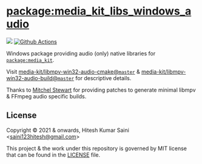# [package:media_kit_libs_windows_audio](https://github.com/media-kit/media-kit)

[![](https://img.shields.io/discord/1079685977523617792?color=33cd57&label=Discord&logo=discord&logoColor=discord)](https://discord.gg/h7qf2R9n57) [![Github Actions](https://github.com/media-kit/media-kit/actions/workflows/ci.yml/badge.svg)](https://github.com/media-kit/media-kit/actions/workflows/ci.yml)

Windows package providing audio (only) native libraries for [`package:media_kit`](https://github.com/media-kit/media-kit).

Visit [media-kit/libmpv-win32-audio-cmake@`master`](https://github.com/media-kit/libmpv-win32-audio-cmake) & [media-kit/libmpv-win32-audio-build@`master`](https://github.com/media-kit/libmpv-win32-audio-build) for descriptive details.

Thanks to [Mitchel Stewart](https://github.com/Quackdoc) for providing patches to generate minimal libmpv & FFmpeg audio specific builds.

## License

Copyright © 2021 & onwards, Hitesh Kumar Saini <<saini123hitesh@gmail.com>>

This project & the work under this repository is governed by MIT license that can be found in the [LICENSE](./LICENSE) file.
